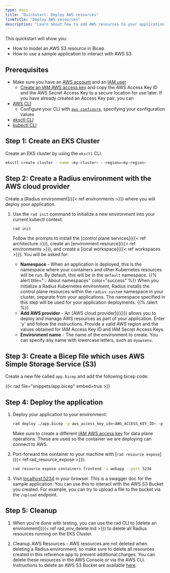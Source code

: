 ```yaml
---
type: docs
title: "Quickstart: Deploy AWS resources"
linkTitle: "Deploy AWS resources"
description: "Learn about how to add AWS resources to your application and deploy them with Radius"
---
```


This quickstart will show you:

- How to model an AWS S3 resource in Bicep
- How to use a sample application to interact with AWS S3

## Prerequisites

- Make sure you have an [AWS account](https://aws.amazon.com/premiumsupport/knowledge-center/create-and-activate-aws-account) and an [IAM user](https://docs.aws.amazon.com/IAM/latest/UserGuide/getting-started_create-admin-group.html)
    - [Create an IAM AWS access key](https://docs.aws.amazon.com/IAM/latest/UserGuide/id_credentials_access-keys.html) and copy the AWS Access Key ID and the AWS Secret Access Key to a secure location for use later. If you have already created an Access Key pair, you can
- [AWS CLI](https://docs.aws.amazon.com/cli/latest/userguide/getting-started-install.html)
    - Configure your CLI with [`aws configure`](https://docs.aws.amazon.com/cli/latest/reference/configure/index.html), specifying your configuration values
- [eksctl CLI](https://docs.aws.amazon.com/eks/latest/userguide/eksctl.html)
- [kubectl CLI](https://kubernetes.io/docs/tasks/tools/install-kubectl/)  

## Step 1: Create an EKS Cluster

Create an EKS cluster by using the `eksctl` CLI. 

```bash
eksctl create cluster --name <my-cluster> --region=<my-region> 
```

## Step 2: Create a Radius environment with the AWS cloud provider

Create a [Radius environment]({{< ref environments >}}) where you will deploy your application.


1. Use the `rad init` command to initialize a new environment into your current kubectl context:

   ```bash
   rad init
   ```

   Follow the prompts to install the [control plane services]({{< ref architecture >}}), create an [environment resource]({{< ref environments >}}), and create a [local workspace]({{< ref workspaces >}}). You will be asked for:

   - **Namespace** - When an application is deployed, this is the namespace where your containers and other Kubernetes resources will be run. By default, this will be in the `default` namespace.
   {{% alert title="💡 About namespaces" color="success" %}} When you initialize a Radius Kubernetes environment, Radius installs the control plane resources within    the `radius-system` namespace in your cluster, separate from your applications. The namespace specified in this step will be used for your application deployments.
   {{% /alert %}}
   -  **Add AWS provider** - An [AWS cloud provider]({{<ref providers>}}) allows you to deploy and manage AWS resources as part of your application. Enter 'y' and follow the instructions. Provide a valid AWS region and the values obtained for IAM Access Key ID and IAM Secret Access Keys.
   - **Environment name** - The name of the environment to create. You can specify any name with lowercase letters, such as `myawsenv`.

## Step 3: Create a Bicep file which uses AWS Simple Storage Service (S3)

Create a new file called `app.bicep` and add the following bicep code:

{{< rad file="snippets/app.bicep" embed=true >}}

## Step 4: Deploy the application

1. Deploy your application to your environment:

    ```bash
    rad deploy ./app.bicep -p aws_access_key_id=<AWS_ACCESS_KEY_ID> -p aws_secret_access_key=<AWS_SECRET_ACCESS_KEY> -p aws_region=<REGION>
    ```

    Make sure to create a different [IAM AWS access key](https://docs.aws.amazon.com/IAM/latest/UserGuide/id_credentials_access-keys.html) for data plane operations. These are used so the container we are deploying can connect to AWS. 

1. Port-forward the container to your machine with [`rad resource expose`]({{< ref rad_resource_expose >}}):

    ```bash
    rad resource expose containers frontend -a webapp --port 5234
    ```

1. Visit [localhost:5234](http://localhost:5234/swagger/index.html) in your browser. This is a swagger doc for the sample application. You can use this to interact with the AWS S3 Bucket you created. For example, you can try to upload a file to the bucket via the `/upload` endpoint.


## Step 5: Cleanup

1. When you're done with testing, you can use the rad CLI to [delete an environment]({{< ref rad_env_delete.md >}}) to delete all Radius resources running on the EKS Cluster.

2. Cleanup AWS Resources - AWS resources are not deleted when deleting a Radius environment, so make sure to delete all resources created in this reference app to prevent additional charges. You can delete these resources in the AWS Console or via the AWS CLI. Instructions to delete an AWS S3 Bucket are available [here](https://docs.aws.amazon.com/AmazonS3/latest/userguide/delete-bucket.html).


